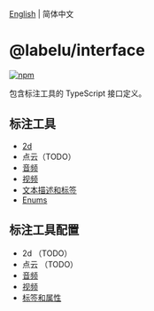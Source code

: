 [English](./readme_en-US.md) | 简体中文

# @labelu/interface

[![npm](https://img.shields.io/npm/v/%40labelu/interface.svg)](https://www.npmjs.com/package/@labelu/interface)

包含标注工具的 TypeScript 接口定义。

## 标注工具

- [2d](./src/annotation/graphic/index.ts)
- 点云（TODO）
- [音频](./src/annotation/audio/index.ts)
- [视频](./src/annotation/video/index.ts)
- [文本描述和标签](./src/annotation/others/index.ts)
- [Enums](./src/enums/index.ts)

## 标注工具配置

- 2d （TODO）
- 点云 （TODO）
- [音频](./src/annotation/audio/index.ts)
- [视频](./src/annotation/video/index.ts)
- [标签和属性](./src/annotation/attributes/index.ts)
